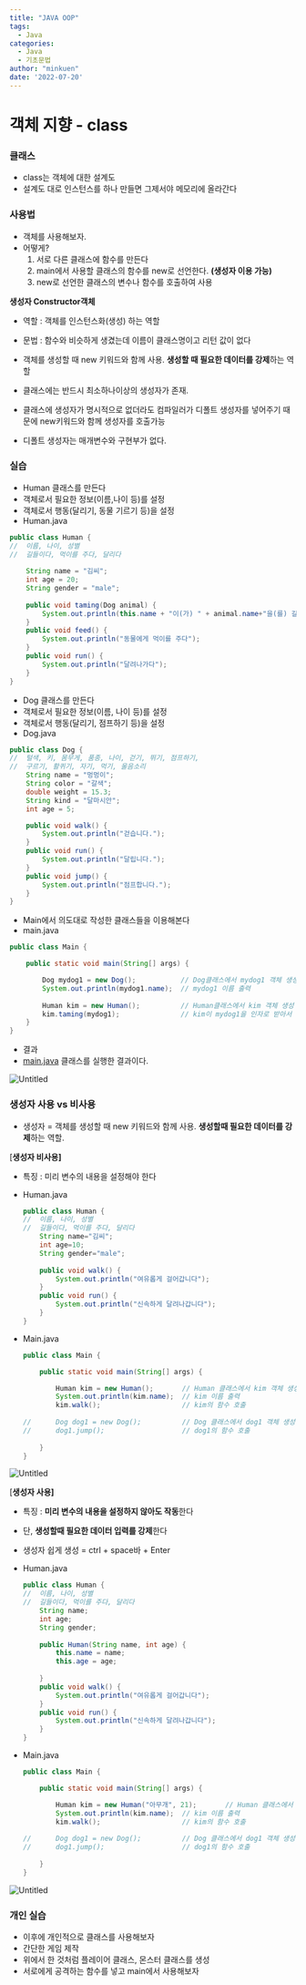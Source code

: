```yaml
---
title: "JAVA OOP"
tags:
  - Java
categories:
  - Java
  - 기초문법
author: "minkuen"
date: '2022-07-20'
---
```


# 객체 지향 - class

### 클래스

- class는 객체에 대한 설계도
- 설계도 대로 인스턴스를 하나 만들면 그제서야 메모리에 올라간다

### 사용법

- 객체를 사용해보자.
- 어떻게?
    1. 서로 다른 클래스에 함수를 만든다
    2. main에서 사용할 클래스의 함수를 new로 선언한다. **(생성자 이용 가능)**
    3. new로 선언한 클래스의 변수나 함수를 호출하여 사용

**생성자 Constructor객체**

- 역할 : 객체를 인스턴스화(생성) 하는 역할
- 문법 : 함수와 비슷하게 생겼는데 이름이 클래스명이고 리턴 값이 없다

- 객체를 생성할 때 new 키워드와 함께 사용. **생성할 때 필요한 데이터를 강제**하는 역할
- 클래스에는 반드시 최소하나이상의 생성자가 존재.
- 클래스에 생성자가 명시적으로 없더라도 컴파일러가 디폴트 생성자를 넣어주기 때문에 new키워드와 함께 생성자를 호출가능
- 디폴트 생성자는 매개변수와 구현부가 없다.

### 실습

- Human 클래스를 만든다
- 객체로서 필요한 정보(이름,나이 등)를 설정
- 객체로서 행동(달리기, 동물 기르기 등)을 설정
- Human.java

```java
public class Human {
//	이름, 나이, 성별
//	길들이다, 먹이를 주다, 달리다
	
	String name = "김씨";
	int age = 20;
	String gender = "male";
	
	public void taming(Dog animal) {
		System.out.println(this.name + "이(가) " + animal.name+"을(를) 길들이겠습니다.");
	}
	public void feed() {
		System.out.println("동물에게 먹이를 주다");
	}
	public void run() {
		System.out.println("달려나가다");
	}
}
```

- Dog 클래스를 만든다
- 객체로서 필요한 정보(이름, 나이 등)를 설정
- 객체로서 행동(달리기, 점프하기 등)을 설정
- Dog.java

```java
public class Dog {
//	털색, 키, 몸무게, 품종, 나이, 걷기, 뛰기, 점프하기,
//	구르기, 활퀴기, 자기, 먹기, 울음소리
	String name = "멍멍이";
	String color = "갈색";
	double weight = 15.3;
	String kind = "달마시안";
	int age = 5;

	public void walk() {
		System.out.println("걷습니다.");
	}
	public void run() {
		System.out.println("달립니다.");
	}
	public void jump() {
		System.out.println("점프합니다.");
	}
}
```

- Main에서 의도대로 작성한 클래스들을 이용해본다
- main.java

```java
public class Main {

	public static void main(String[] args) {

		Dog mydog1 = new Dog();           // Dog클래스에서 mydog1 객체 생성
		System.out.println(mydog1.name);  // mydog1 이름 출력
		
		Human kim = new Human();          // Human클래스에서 kim 객체 생성
		kim.taming(mydog1);               // kim이 mydog1을 인자로 받아서 함수 싱행 
	}
}
```

- 결과
- [main.java](http://main.java) 클래스를 실행한 결과이다.

![Untitled](/images/Java_OOP/Untitled.png)

### 생성자 사용 vs 비사용

- 생성자 = 객체를 생성할 때 new 키워드와 함께 사용. **생성할때 필요한 데이터를 강제**하는 역할.

[**생성자 비사용]**

- 특징 : 미리 변수의 내용을 설정해야 한다
- Human.java
    
    ```java
    public class Human {
    //	이름, 나이, 성별
    //	길들이다, 먹이를 주다, 달리다
    	String name="김씨";
    	int age=10;
    	String gender="male";
    	
    	public void walk() {
    		System.out.println("여유롭게 걸어갑니다");
    	}
    	public void run() {
    		System.out.println("신속하게 달려나갑니다");
    	}
    }
    ```
    
- Main.java
    
    ```java
    public class Main {
    
    	public static void main(String[] args) {
    
    		Human kim = new Human();       // Human 클래스에서 kim 객체 생성
    		System.out.println(kim.name);  // kim 이름 출력
    		kim.walk();                    // kim의 함수 호출
    		
    //		Dog dog1 = new Dog();          // Dog 클래스에서 dog1 객체 생성
    //		dog1.jump();				   // dog1의 함수 호출
    		
    	}
    }
    ```
    

![Untitled](/images/Java_OOP/Untitled%201.png)

[**생성자 사용]**

- 특징 : **미리 변수의 내용을 설정하지 않아도  작동**한다
- 단, **생성할때 필요한 데이터 입력를 강제**한다
- 생성자 쉽게 생성 = ctrl + space바 + Enter
- Human.java
    
    ```java
    public class Human {
    //	이름, 나이, 성별
    //	길들이다, 먹이를 주다, 달리다
    	String name;
    	int age;
    	String gender;
    	
    	public Human(String name, int age) {
    		this.name = name;
    		this.age = age;
    	
    	}
    	public void walk() {
    		System.out.println("여유롭게 걸어갑니다");
    	}
    	public void run() {
    		System.out.println("신속하게 달려나갑니다");
    	}
    }
    ```
    
- Main.java
    
    ```java
    public class Main {
    
    	public static void main(String[] args) {
    
    		Human kim = new Human("아무개", 21);       // Human 클래스에서 kim 객체 생성
    		System.out.println(kim.name);  // kim 이름 출력
    		kim.walk();                    // kim의 함수 호출
    		
    //		Dog dog1 = new Dog();          // Dog 클래스에서 dog1 객체 생성
    //		dog1.jump();				   // dog1의 함수 호출
    		
    	}
    }
    ```
    

![Untitled](/images/Java_OOP/Untitled%202.png)

### 개인 실습

- 이후에 개인적으로 클래스를 사용해보자
- 간단한 게임 제작
- 위에서 한 것처럼 플레이어 클래스, 몬스터 클래스를 생성
- 서로에게 공격하는 함수를 넣고 main에서 사용해보자